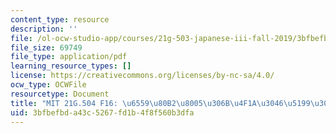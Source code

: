 ```yaml
---
content_type: resource
description: ''
file: /ol-ocw-studio-app/courses/21g-503-japanese-iii-fall-2019/3bfbefbda43c5267fd1b4f8f560b3dfa_MIT21G_503F16_track02_ja_300k.pdf
file_size: 69749
file_type: application/pdf
learning_resource_types: []
license: https://creativecommons.org/licenses/by-nc-sa/4.0/
ocw_type: OCWFile
resourcetype: Document
title: "MIT 21G.504 F16: \u6559\u80B2\u8005\u306B\u4F1A\u3046\u5199\u3057"
uid: 3bfbefbd-a43c-5267-fd1b-4f8f560b3dfa
---
```

